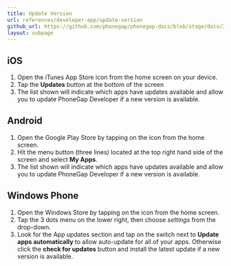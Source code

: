 ```yaml
---
title: Update Version
url: references/developer-app/update-version
github_url: https://github.com/phonegap/phonegap-docs/blob/stage/docs/3-references/phonegap-cli/4-update.html.md
layout: subpage
---
```


## iOS

1. Open the iTunes App Store icon from the home screen on your device.
1. Tap the **Updates** button at the bottom of the screen
1. The list shown will indicate which apps have updates available and allow you to update PhoneGap Developer if a new version is available.

## Android

1. Open the Google Play Store by tapping on the icon from the home screen.
1. Hit the menu button (three lines) located at the top right hand side of the screen and select **My Apps**.
1. The list shown will indicate which apps have updates available and allow you to update PhoneGap Developer if a new version is available.

## Windows Phone

1. Open the Windows Store by tapping on the icon from the home screen.
1. Tap the 3 dots menu on the lower right, then choose *settings* from the drop-down.
1. Look for the App updates section and tap on the switch next to **Update apps automatically** to allow auto-update for all of your apps. Otherwise click the **check for updates** button and install the latest update if a new version is available.
